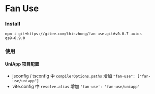# Fan Use

### Install

```
npm i git+https://gitee.com/thiszhong/fan-use.git#v0.0.7 axios qs@~6.9.0
```

### 使用

#### UniApp 项目配置

- jsconfig / tsconfig 中 `compilerOptions.paths` 增加 `"fan-use": ["fan-use/uniapp"]`
- vite.config 中 `resolve.alias` 增加 `'fan-use': 'fan-use/uniapp'`
